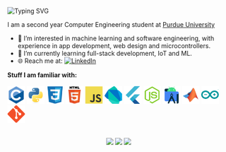 ![Typing SVG](https://readme-typing-svg.herokuapp.com/?lines=Hi,+I+am+Mahir+:\))

I am a second year Computer Engineering student at [Purdue University](https://www.purdue.edu/)
- 👀 I’m interested in machine learning and software engineering, with experience in app development, web design and microcontrollers.
- 🌱 I’m currently learning full-stack development, IoT and ML.
- 🌐 Reach me at: <a href="https://www.linkedin.com/in/shahmdmahir03/"><img src="https://img.shields.io/badge/linkedin-%230077B5.svg?&style=for-the-badge&logo=linkedin&logoColor=white" alt="LinkedIn" width="75px" /></a>&nbsp;


<b>Stuff I am familiar with:</b>
<br>
<br>
<img src="https://raw.githubusercontent.com/devicons/devicon/master/icons/c/c-original.svg" alt="c" width="40" height="40"/>
<img src="https://raw.githubusercontent.com/devicons/devicon/master/icons/python/python-original.svg" alt="python" width="40" height="40"/>
<img src="https://raw.githubusercontent.com/devicons/devicon/master/icons/css3/css3-original.svg" alt="css3" width="40" height="40"/>
<img src="https://raw.githubusercontent.com/devicons/devicon/master/icons/html5/html5-original-wordmark.svg" alt="html5" width="40" height="40"/>
<img src="https://raw.githubusercontent.com/devicons/devicon/master/icons/javascript/javascript-original.svg" alt="javascript" width="40" height="40"/>
<img src="https://raw.githubusercontent.com/devicons/devicon/master/icons/dart/dart-original.svg" alt="dart" width="40" height="40"/>
<img src="https://raw.githubusercontent.com/devicons/devicon/master/icons/flutter/flutter-original.svg" alt="flutter" width="40" height="40"/>
<img src="https://raw.githubusercontent.com/devicons/devicon/master/icons/nodejs/nodejs-original.svg" alt="nodejs" width="40" height="40"/>
<img src="https://raw.githubusercontent.com/devicons/devicon/master/icons/androidstudio/androidstudio-original.svg" alt="androidstudio" width="40" height="40"/>
<img src="https://raw.githubusercontent.com/devicons/devicon/master/icons/matlab/matlab-original.svg" alt="matlab" width="40" height="40"/>
<img src="https://raw.githubusercontent.com/devicons/devicon/master/icons/arduino/arduino-original.svg" alt="arduino" width="40" height="40"/>
<img src="https://raw.githubusercontent.com/devicons/devicon/master/icons/git/git-original.svg" alt="git" width="40" height="40"/>
<br>
<br>


<p align = "center">
  <img src = "https://github-readme-stats.vercel.app/api?username=shah527&show_icons=true&theme=nightowl&hide_border=true" width = 400>
  <img src = "https://github-readme-streak-stats.herokuapp.com?user=shah527&theme=nightowl&hide_border=true" width = 400>
  <img src = "https://github-readme-stats.vercel.app/api/top-langs/?username=shah527&layout=compact&hide_border=true&hide=html,css&theme=nightowl&langs_count=6" width = 400>
</p>

